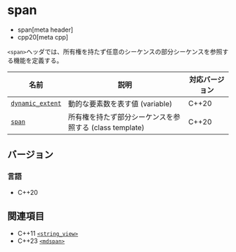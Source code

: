 # span
* span[meta header]
* cpp20[meta cpp]

`<span>`ヘッダでは、所有権を持たず任意のシーケンスの部分シーケンスを参照する機能を定義する。

| 名前 | 説明 | 対応バージョン |
|------------------------------------------|--------------------------|-------|
| [`dynamic_extent`](span/dynamic_extent.md) | 動的な要素数を表す値 (variable) | C++20 |
| [`span`](span/span.md) | 所有権を持たず部分シーケンスを参照する (class template) | C++20 |


## バージョン
### 言語
- C++20


## 関連項目
- C++11 [`<string_view>`](string_view.md)
- C++23 [`<mdspan>`](mdspan.md)
